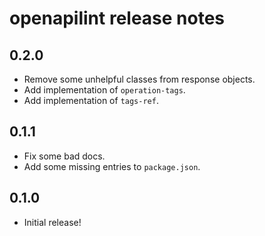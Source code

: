openapilint release notes
============================

0.2.0
-----
* Remove some unhelpful classes from response objects.
* Add implementation of `operation-tags`.
* Add implementation of `tags-ref`.

0.1.1
-----
* Fix some bad docs.
* Add some missing entries to `package.json`.

0.1.0
-----
* Initial release!
